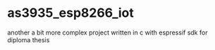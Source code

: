 # as3935_esp8266_iot
another a bit more complex project written in c with espressif sdk for diploma thesis
